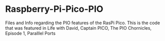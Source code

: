 # Raspberry-Pi-Pico-PIO
Files and Info regarding the PIO features of the RasPi Pico.
This is the code that was featured in Life with David, Captain PICO, The PIO Chornicles, Episode 1, Paralllel Ports
